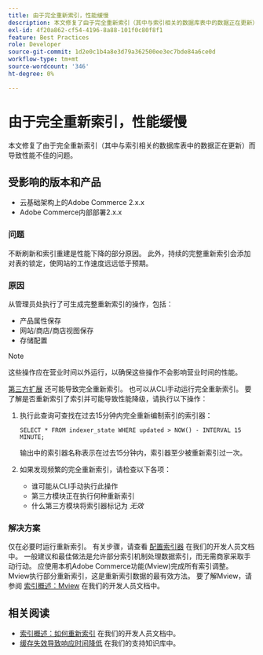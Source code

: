 ```yaml
---
title: 由于完全重新索引，性能缓慢
description: 本文修复了由于完全重新索引（其中与索引相关的数据库表中的数据正在更新）而导致性能不佳的问题。
exl-id: 4f20a862-cf54-4196-8a88-101f0c80f8f1
feature: Best Practices
role: Developer
source-git-commit: 1d2e0c1b4a8e3d79a362500ee3ec7bde84a6ce0d
workflow-type: tm+mt
source-wordcount: '346'
ht-degree: 0%

---
```


# 由于完全重新索引，性能缓慢

本文修复了由于完全重新索引（其中与索引相关的数据库表中的数据正在更新）而导致性能不佳的问题。

## 受影响的版本和产品

* 云基础架构上的Adobe Commerce 2.x.x
* Adobe Commerce内部部署2.x.x

### 问题

不断刷新和索引重建是性能下降的部分原因。 此外，持续的完整重新索引会添加对表的锁定，使网站的工作速度远远低于预期。

### 原因

从管理员处执行了可生成完整重新索引的操作，包括：

* 产品属性保存
* 网站/商店/商店视图保存
* 存储配置

>[!NOTE]
>
>这些操作应在营业时间以外运行，以确保这些操作不会影响营业时间的性能。

[第三方扩展](https://support.magento.com/hc/en-us/articles/360042361152-Best-Practices-for-using-third-party-extensions-in-Magento) 还可能导致完全重新索引。 也可以从CLI手动运行完全重新索引。 要了解是否重新索引了索引并可能导致性能降级，请执行以下操作：

1. 执行此查询可查找在过去15分钟内完全重新编制索引的索引器：

   ```
   SELECT * FROM indexer_state WHERE updated > NOW() - INTERVAL 15 MINUTE;
   ```

   输出中的索引器名称表示在过去15分钟内，索引器至少被重新索引过一次。

1. 如果发现频繁的完全重新索引，请检查以下各项：
   * 谁可能从CLI手动执行此操作
   * 第三方模块正在执行何种重新索引
   * 什么第三方模块将索引器标记为 *无效*

### 解决方案

仅在必要时运行重新索引。 有关步骤，请查看 [配置索引器](https://devdocs.magento.com/guides/v2.3/config-guide/cli/config-cli-subcommands-index.html#configure-indexers) 在我们的开发人员文档中。 一般建议和最佳做法是允许部分索引机制处理数据索引，而无需商家采取手动行动。 应使用本机Adobe Commerce功能(Mview)完成所有索引调整。 Mview执行部分重新索引，这是重新索引数据的最有效方法。 要了解Mview，请参阅 [索引概述：Mview](https://devdocs.magento.com/guides/v2.3/extension-dev-guide/indexing.html#m2devgde-mview) 在我们的开发人员文档中。

## 相关阅读

* [索引概述：如何重新索引](https://devdocs.magento.com/guides/v2.3/extension-dev-guide/indexing.html#how-to-reindex) 在我们的开发人员文档中。
* [缓存失效导致响应时间降低](/help/troubleshooting/miscellaneous/invalidated-cache-causes-response-time-degradation.md) 在我们的支持知识库中。
